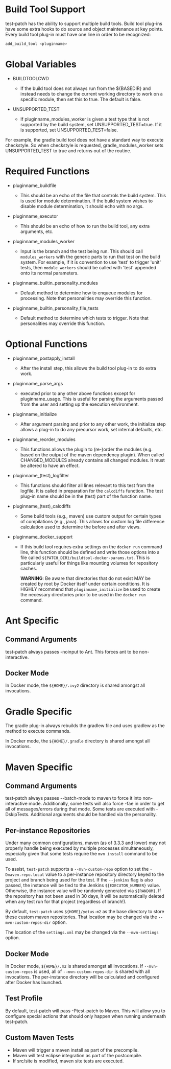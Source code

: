 <!---
  Licensed to the Apache Software Foundation (ASF) under one
  or more contributor license agreements.  See the NOTICE file
  distributed with this work for additional information
  regarding copyright ownership.  The ASF licenses this file
  to you under the Apache License, Version 2.0 (the
  "License"); you may not use this file except in compliance
  with the License.  You may obtain a copy of the License at

    http://www.apache.org/licenses/LICENSE-2.0

  Unless required by applicable law or agreed to in writing,
  software distributed under the License is distributed on an
  "AS IS" BASIS, WITHOUT WARRANTIES OR CONDITIONS OF ANY
  KIND, either express or implied.  See the License for the
  specific language governing permissions and limitations
  under the License.
-->

Build Tool Support
===================

test-patch has the ability to support multiple build tools.  Build tool plug-ins have some extra hooks to do source and object maintenance at key points. Every build tool plug-in must have one line in order to be recognized:

```bash
add_build_tool <pluginname>
```

# Global Variables

* BUILDTOOLCWD

    - If the build tool does not always run from the ${BASEDIR} and instead needs to change the current working directory to work on a specific module, then set this to true.  The default is false.

* UNSUPPORTED\_TEST

    - If pluginname\_modules\_worker is given a test type that is not supported by the build system, set UNSUPPORTED\_TEST=true.  If it is supported, set UNSUPPORTED\_TEST=false.

For example, the gradle build tool does not have a standard way to execute checkstyle. So when checkstyle is requested, gradle\_modules\_worker sets UNSUPPORTED\_TEST to true and returns out of the routine.

# Required Functions

* pluginname\_buildfile

    - This should be an echo of the file that controls the build system.  This is used for module determination. If the build system wishes to disable module determination, it should echo with no args.

* pluginname\_executor

    - This should be an echo of how to run the build tool, any extra arguments, etc.

* pluginname\_modules\_worker

    - Input is the branch and the test being run.  This should call `modules_workers` with the generic parts to run that test on the build system.  For example, if it is convention to use 'test' to trigger 'unit' tests, then `module_workers` should be called with 'test' appended onto its normal parameters.

* pluginname\_builtin_personality\_modules

    - Default method to determine how to enqueue modules for processing.  Note that personalities may override this function.

* pluginname\_builtin_personality\_file\_tests

    - Default method to determine which tests to trigger.  Note that personalities may override this function.

# Optional Functions

* pluginname\_postapply\_install

    - After the install step, this allows the build tool plug-in to do extra work.

* pluginname\_parse\_args

    - executed prior to any other above functions except for pluginname\_usage. This is useful for parsing the arguments passed from the user and setting up the execution environment.

* pluginname\_initialize

    - After argument parsing and prior to any other work, the initialize step allows a plug-in to do any precursor work, set internal defaults, etc.

* pluginname\_reorder\_modules

    - This functions allows the plugin to (re-)order the modules (e.g. based on the output of the maven dependency plugin). When called CHANGED_MODULES already contains all changed modules. It must be altered to have an effect.

* pluginname\_(test)\_logfilter

    - This functions should filter all lines relevant to this test from the logfile. It is called in preparation for the `calcdiffs` function. The test plug-in name should be in the (test) part of the function name.

* pluginname\_(test)_calcdiffs

    - Some build tools (e.g., maven) use custom output for certain types of compilations (e.g., java).  This allows for custom log file difference calculation used to determine the before and after views.

* pluginname\_docker\_support

    - If this build tool requires extra settings on the `docker run` command line, this function should be defined and write those options into a file called `${PATCH_DIR}/buildtool-docker-params.txt`.  This is particularly useful for things like mounting volumes for repository caches.

       **WARNING**: Be aware that directories that do not exist MAY be created by root by Docker itself under certain conditions.  It is HIGHLY recommend that `pluginname_initialize` be used to create the necessary directories prior to be used in the `docker run` command.

# Ant Specific

## Command Arguments

test-patch always passes -noinput to Ant.  This forces ant to be non-interactive.

## Docker Mode

In Docker mode, the `${HOME}/.ivy2` directory is shared amongst all invocations.

# Gradle Specific

The gradle plug-in always rebuilds the gradlew file and uses gradlew as the method to execute commands.

In Docker mode, the `${HOME}/.gradle` directory is shared amongst all invocations.

# Maven Specific

## Command Arguments

test-patch always passes --batch-mode to maven to force it into non-interactive mode.  Additionally, some tests will also force -fae in order to get all of messages/errors during that mode. Some tests are executed with -DskipTests.  Additional arguments should be handled via the personality.

##  Per-instance Repositories

Under many common configurations, maven (as of 3.3.3 and lower) may not properly handle being executed by multiple processes simultaneously, especially given that some tests require the `mvn install` command to be used.

To assist, `test-patch` supports a `--mvn-custom-repo` option to set the `-Dmaven.repo.local` value to a per-instance repository directory keyed to the project and branch being used for the test.  If the `--jenkins` flag is also passed, the instance will be tied to the Jenkins `${EXECUTOR_NUMBER}` value.  Otherwise, the instance value will be randomly generated via `${RANDOM}`.  If the repository has not been used in 30 days, it will be automatically deleted when any test run for that project (regardless of branch!).

By default, `test-patch` uses `${HOME}/yetus-m2` as the base directory to store these custom maven repositories.  That location may be changed via the `--mvn-custom-repos-dir` option.

The location of the `settings.xml` may be changed via the `--mvn-settings` option.

## Docker Mode

In Docker mode, `${HOME}/.m2` is shared amongst all invocations.  If `--mvn-custom-repos` is used, all of `--mvn-custom-repos-dir` is shared with all invocations.  The per-instance directory will be calculated and configured after Docker has launched.

## Test Profile

By default, test-patch will pass -Ptest-patch to Maven. This will allow you to configure special actions that should only happen when running underneath test-patch.

## Custom Maven Tests

* Maven will trigger a maven install as part of the precompile.
* Maven will test eclipse integration as part of the postcompile.
* If src/site is modified, maven site tests are executed.
